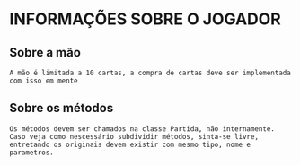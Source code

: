 # INFORMAÇÕES SOBRE O JOGADOR
## Sobre a mão
    A mão é limitada a 10 cartas, a compra de cartas deve ser implementada com isso em mente
## Sobre os métodos
    Os métodos devem ser chamados na classe Partida, não internamente. Caso veja como nescessário subdividir métodos, sinta-se livre, entretando os originais devem existir com mesmo tipo, nome e parametros.